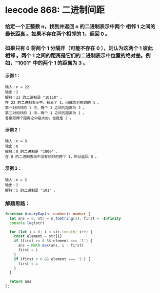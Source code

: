 # leecode 868: 二进制间距

### 给定一个正整数 n，找到并返回 n 的二进制表示中两个 相邻 1 之间的 最长距离 。如果不存在两个相邻的 1，返回 0 。

### 如果只有 0 将两个 1 分隔开（可能不存在 0 ），则认为这两个 1 彼此 相邻 。两个 1 之间的距离是它们的二进制表示中位置的绝对差。例如，"1001" 中的两个 1 的距离为 3 。

#### 示例 1：
```
输入：n = 22
输出：2
解释：22 的二进制是 "10110" 。
在 22 的二进制表示中，有三个 1，组成两对相邻的 1 。
第一对相邻的 1 中，两个 1 之间的距离为 2 。
第二对相邻的 1 中，两个 1 之间的距离为 1 。
答案取两个距离之中最大的，也就是 2 。
```
#### 示例 2：
```
输入：n = 8
输出：0
解释：8 的二进制是 "1000" 。
在 8 的二进制表示中没有相邻的两个 1，所以返回 0 。
```
#### 示例 3：
```
输入：n = 5
输出：2
解释：5 的二进制是 "101" 。
```

### 解题思路：
```ts
function binaryGap(n: number): number {
  let ans = 0, str = n.toString(2), first = -Infinity
  console.log(str)

  for (let i = 0; i < str.length; i++) {
    const element = str[i]
    if (first >= 0 && element === '1') {
      ans = Math.max(ans, i - first)
      first = i
    }
    if (first < 0 && element === '1') {
      first = i
    }
  }

  return ans
};
```
